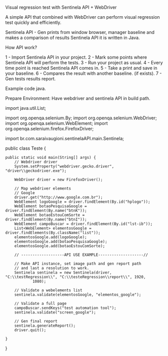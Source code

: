Visual regression test with Sentinela API + WebDriver

A simple API that combined with WebDriver can perform visual regression test quickly and efficiently.

Sentinela API - Gen prints from window browser, manager baseline and makes a comparison of results Sentinela API it is written in Java.

How API work?

1 - Import Sentinela API in your project.
2 - Mark some points where Sentinela API will perform the tests.
3 - Run your project as usual.
4 - Every time point is reached Sentinela API comes in.
5 - Take a print and save in your baseline.
6 - Compares the result with another baseline. (if exists).
7 - Gen tests results report.

Example code java.

Prepare Environment: Have webdriver and sentinela API in build path.

import java.util.List;

import org.openqa.selenium.By;
import org.openqa.selenium.WebDriver;
import org.openqa.selenium.WebElement;
import org.openqa.selenium.firefox.FirefoxDriver;

import br.com.saraivaugioni.sentinelaAPI.main.Sentinela;

public class Teste {

	public static void main(String[] args) {
		// Webdriver driver
		System.setProperty("webdriver.gecko.driver", "driver\\geckodriver.exe");

		WebDriver driver = new FirefoxDriver();

		// Map webdriver elements
		// Google
		driver.get("http://www.google.com.br");
		WebElement logoGoogle = driver.findElement(By.id("hplogo"));
		WebElement botaoPesquisaGoogle = driver.findElement(By.name("btnK"));
		WebElement botaoEstouComSorte = driver.findElement(By.name("btnI"));
		WebElement campoBuscar = driver.findElement(By.id("lst-ib"));
		List<WebElement> elementosGoogle = driver.findElements(By.className("list"));
		elementosGoogle.add(logoGoogle);
		elementosGoogle.add(botaoPesquisaGoogle);
		elementosGoogle.add(botaoEstouComSorte);

		// -------------------API USE EXAMPLE--------------------//

		// Make API instance, set image path and gen report path
		// and last a resolution to work.
		Sentinela sentinela = new Sentinela(driver, "C:\\testRegression\\", "C:\\testeRegression\\report\\", 1920,
				1080);

		// Validate a webelements list
		sentinela.validate(elementosGoogle, "elementos_google");

		// Validate a full page
		campoBuscar.sendKeys("test automation tool");
		sentinela.validate("screen_google");

		// Gen final report
		sentinela.generateReport();
		driver.quit();

	}

}
